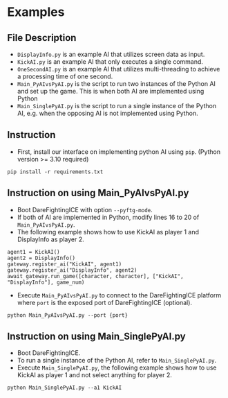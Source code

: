 # Examples

## File Description
- ```DisplayInfo.py``` is an example AI that utilizes screen data as input.
- ```KickAI.py``` is an example AI that only executes a single command.
- ```OneSecondAI.py``` is an example AI that utilizes multi-threading to achieve a processing time of one second.
- ```Main_PyAIvsPyAI.py``` is the script to run two instances of the Python AI and set up the game. This is when both AI are implemented using Python
- ```Main_SinglePyAI.py``` is the script to run a single instance of the Python AI, e.g. when the opposing AI is not implemented using Python.

## Instruction
- First, install our interface on implementing python AI using `pip`. (Python version >= 3.10 required)
```
pip install -r requirements.txt
```

## Instruction on using Main_PyAIvsPyAI.py
- Boot DareFightingICE with option `--pyftg-mode`.
- If both of AI are implemented in Python, modify lines 16 to 20 of `Main_PyAIvsPyAI.py`.
- The following example shows how to use KickAI as player 1 and DisplayInfo as player 2.
```
agent1 = KickAI()
agent2 = DisplayInfo()
gateway.register_ai("KickAI", agent1)
gateway.register_ai("DisplayInfo", agent2)
await gateway.run_game([character, character], ["KickAI", "DisplayInfo"], game_num)
```
- Execute `Main_PyAIvsPyAI.py` to connect to the DareFightingICE platform where `port` is the exposed port of DareFightingICE (optional).
```
python Main_PyAIvsPyAI.py --port {port}
```

## Instruction on using Main_SinglePyAI.py
- Boot DareFightingICE.
- To run a single instance of the Python AI, refer to `Main_SinglePyAI.py`.
- Execute `Main_SinglePyAI.py`, the following example shows how to use KickAI as player 1 and not select anything for player 2.
```
python Main_SinglePyAI.py --a1 KickAI
```
